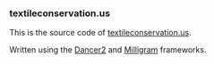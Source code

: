 ### textileconservation.us
This is the source code of [textileconservation.us](http://textileconservation.us).

Written using the [Dancer2](http://perldancer.org) and [Milligram](http://milligram.io/) frameworks.


